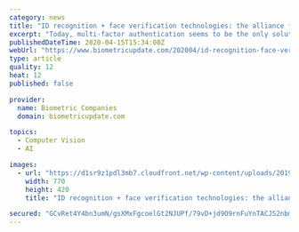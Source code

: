 ```yaml
---
category: news
title: "ID recognition + face verification technologies: the alliance for digital freedom or servitude?"
excerpt: "Today, multi-factor authentication seems to be the only solution to user verification, namely a combination of ID document and biometric face recognition. The process would go like this: upon successful recognition of document fields, including the photo — which most ID documents have, — the technology checks the document on falsification ..."
publishedDateTime: 2020-04-15T15:34:00Z
webUrl: "https://www.biometricupdate.com/202004/id-recognition-face-verification-technologies-the-alliance-for-digital-freedom-or-servitude"
type: article
quality: 12
heat: 12
published: false

provider:
  name: Biometric Companies
  domain: biometricupdate.com

topics:
  - Computer Vision
  - AI

images:
  - url: "https://d1sr9z1pdl3mb7.cloudfront.net/wp-content/uploads/2019/08/14141716/identity-document-and-smartphone.jpg"
    width: 770
    height: 420
    title: "ID recognition + face verification technologies: the alliance for digital freedom or servitude?"

secured: "GCvRet4Y4bn3umN/gsXMxFgcoelGt2NJUPf/79vD+jd9O9rnFuYnTACJS2nbmokXKQuL6tSsBqLk0/Q5tyGPgkZxT/t9UzvbwThLMwZd+WgR2h5BFkgYJoe5/cFh2RoXjbTnEoKcAD29GjJ2BEXNC8TYjorYckDvH5XkLvNMDoN1mh18ypqcOPCAC9f0HLuqcMRzeDjAGNtxRT48GIqAr84OpXrbYK9+Ns1Yt2Y/EayGJfdxH/LLifFwdVOMv9e8h1NNzbEVI3/Yku5B/VheUp1/8t73DQvlQnG2b8HcKYPyaC5OZFnLMdw17nQyQWtw;1LDnjj7iJA3BjZfNkrOK5w=="
---
```


